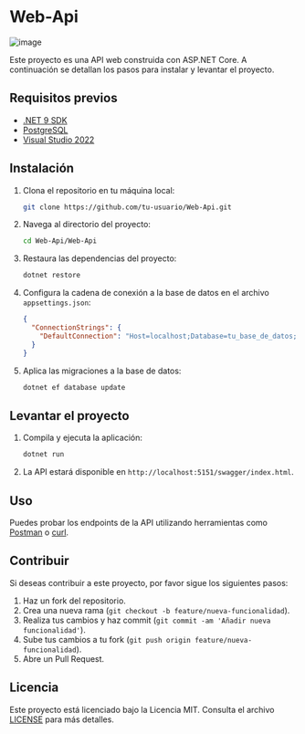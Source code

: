 # Web-Api

![image](https://github.com/user-attachments/assets/c3545418-debc-4b0b-a841-c524abece7e8)

Este proyecto es una API web construida con ASP.NET Core. A continuación se detallan los pasos para instalar y levantar el proyecto.

## Requisitos previos

- [.NET 9 SDK](https://dotnet.microsoft.com/download/dotnet/6.0)
- [PostgreSQL](https://www.postgresql.org/download/)
- [Visual Studio 2022](https://visualstudio.microsoft.com/vs/)

## Instalación

1. Clona el repositorio en tu máquina local:
    ```sh
    git clone https://github.com/tu-usuario/Web-Api.git
    ```

2. Navega al directorio del proyecto:
    ```sh
    cd Web-Api/Web-Api
    ```

3. Restaura las dependencias del proyecto:
    ```sh
    dotnet restore
    ```

4. Configura la cadena de conexión a la base de datos en el archivo `appsettings.json`:
    ```json
    {
      "ConnectionStrings": {
        "DefaultConnection": "Host=localhost;Database=tu_base_de_datos;Username=tu_usuario;Password=tu_contraseña"
      }
    }
    ```

5. Aplica las migraciones a la base de datos:
    ```sh
    dotnet ef database update
    ```

## Levantar el proyecto

1. Compila y ejecuta la aplicación:
    ```sh
    dotnet run
    ```

2. La API estará disponible en `http://localhost:5151/swagger/index.html`.

## Uso

Puedes probar los endpoints de la API utilizando herramientas como [Postman](https://www.postman.com/) o [curl](https://curl.se/).

## Contribuir

Si deseas contribuir a este proyecto, por favor sigue los siguientes pasos:

1. Haz un fork del repositorio.
2. Crea una nueva rama (`git checkout -b feature/nueva-funcionalidad`).
3. Realiza tus cambios y haz commit (`git commit -am 'Añadir nueva funcionalidad'`).
4. Sube tus cambios a tu fork (`git push origin feature/nueva-funcionalidad`).
5. Abre un Pull Request.

## Licencia

Este proyecto está licenciado bajo la Licencia MIT. Consulta el archivo [LICENSE](LICENSE) para más detalles.
